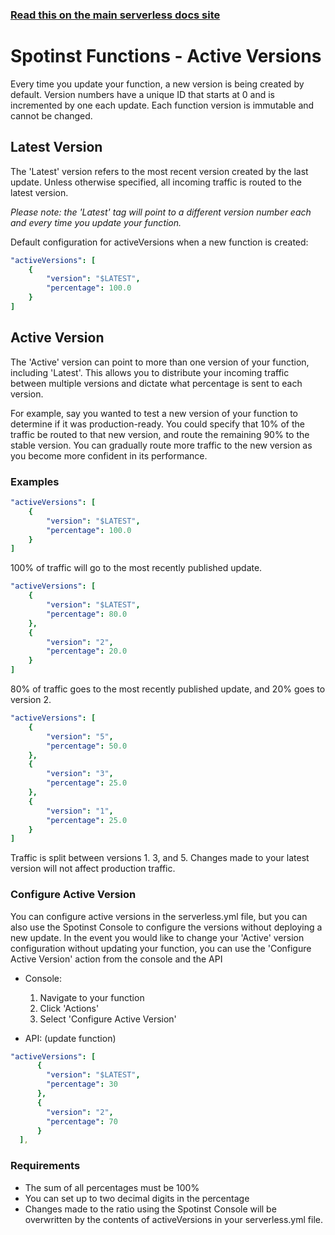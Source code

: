 <!--
title: Serverless Framework - Spotinst Functions Guide - Active Versions
menuText: Active Versions
menuOrder: 12
description: How to set which versions to deploy
layout: Doc
-->

<!-- DOCS-SITE-LINK:START automatically generated -->
### [Read this on the main serverless docs site](https://www.serverless.com/framework/docs/providers/spotinst/guide/active-versions)
<!-- DOCS-SITE-LINK:END -->

# Spotinst Functions - Active Versions

Every time you update your function, a new version is being created by default. Version numbers have a unique ID that starts at 0 and is incremented by one each update. Each function version is immutable and cannot be changed. 

## Latest Version
The 'Latest' version refers to the most recent version created by the last update. Unless otherwise specified, all incoming traffic is routed to the latest version. 

*Please note: the 'Latest' tag will point to a different version number each and every time you update your function.*

Default configuration for activeVersions when a new function is created:
```yml
"activeVersions": [
	{
		"version": "$LATEST",
		"percentage": 100.0
	}
]
```

## Active Version
The 'Active' version can point to more than one version of your function, including 'Latest'. This allows you to distribute your incoming traffic between multiple versions and dictate what percentage is sent to each version.

For example, say you wanted to test a new version of your function to determine if it was production-ready. You could specify that 10% of the traffic be routed to that new version, and route the remaining 90% to the stable version. You can gradually route more traffic to the new version as you become more confident in its performance.

### Examples
```yml
"activeVersions": [
	{
		"version": "$LATEST",
		"percentage": 100.0
	}
]
```

100% of traffic will go to the most recently published update.

```yml
"activeVersions": [
	{
		"version": "$LATEST",
		"percentage": 80.0
	},
	{
		"version": "2",
		"percentage": 20.0
	}
]
```
80% of traffic goes to the most recently published update, and 20% goes to version 2.

```yml
"activeVersions": [
	{
		"version": "5",
		"percentage": 50.0
	},
	{
		"version": "3",
		"percentage": 25.0
	},
	{
		"version": "1",
		"percentage": 25.0
	}
]
```
Traffic is split between versions 1. 3, and 5. Changes made to your latest version will not affect production traffic.

### Configure Active Version
You can configure active versions in the serverless.yml file, but you can also use the Spotinst Console to configure the versions without deploying a new update. In the event you would like to change your 'Active' version configuration without updating your function, you can use the 'Configure Active Version' action from the console and the API
- Console:
  1. Navigate to your function
  2. Click 'Actions'
  3. Select 'Configure Active Version'
  
- API: (update function)
```yml
"activeVersions": [
      {
        "version": "$LATEST",
        "percentage": 30
      },
      {
        "version": "2",
        "percentage": 70
      }
  ],
```

### Requirements
- The sum of all percentages must be 100%
- You can set up to two decimal digits in the percentage
- Changes made to the ratio using the Spotinst Console will be overwritten by the contents of activeVersions in your serverless.yml file.

